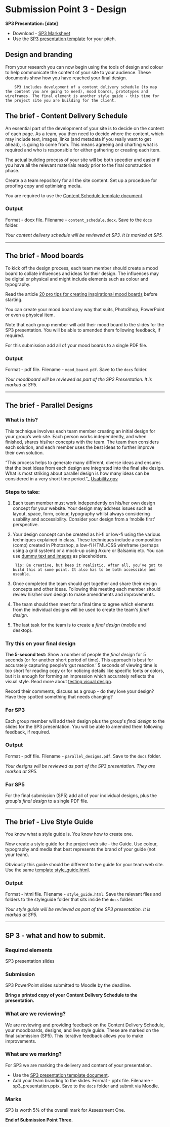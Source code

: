 # Submission Point 3 - Design 

**SP3 Presentation: [date]**

- Download - [SP3 Marksheet](../../raw/master/support/sp3-marksheet.docx)
- Use the [SP3 presentation template](../../raw/master/templates/template_sp3_presentation.pptx) for your pitch. 

## Design and branding

From your research you can now begin using the tools of design and colour to help communicate the content of your site to your audience. These documents show how you have reached your final design. 

        SP3 includes development of a content delivery schedule (to map the content you are going to need), mood boards, prototypes and wireframes. The final element is another style guide - this time for the project site you are building for the client.

## The brief - Content Delivery Schedule
    
An essential part of the development of your site is to decide on the content of each page. As a team, you then need to decide where the content, which may include text, images, links (and metadata if you really want to get ahead), is going to come from. This means agreeing and charting what is required and who is responsible for either gathering or creating each item.
    
The actual building process of your site will be both speedier and easier if you have all the relevant materials ready prior to the final construction phase.
    
Create a a team repository for all the site content. Set up a procedure for proofing copy and optimising media.
    
You are required to use the [Content Schedule template document](../../raw/master/templates/template_content_schedule.docx).
    
### Output

Format - docx file. Filename - `content_schedule.docx`. Save to the `docs` folder.

*Your content delivery schedule will be reviewed at SP3. It is marked at SP5.*

---

## The brief - Mood boards
    
To kick off the design process, each team member should create a mood board to collate influences and ideas for their design. The influences may be digital or physical and might include elements such as colour and typography.
    
Read the article [20 pro tips for creating inspirational mood boards](https://www.creativebloq.com/graphic-design/mood-boards-812470) before starting.
    
You can create your mood board any way that suits, PhotoShop, PowerPoint or even a physical item.
    
Note that each group member will add their mood board to the slides for the SP3 presentation. You will be able to amended them following feedback, if required.
    
For this submission add all of your mood boards to a single PDF file.
    
### Output

Format - pdf file. Filename - `mood_board.pdf`. Save to the `docs` folder.

*Your moodboard will be reviewed as part of the SP2 Presentation. It is marked at SP5.*

---

## The brief - Parallel Designs
    
### What is this?
    
This technique involves each team member creating an initial design for your group’s web site. Each person works independently, and when finished, shares his/her concepts with the team. The team then considers each solution, and each member uses the best ideas to further improve their own solution.
    
“This process helps to generate many different, diverse ideas and ensures that the best ideas from each design are integrated into the final site design. What is most striking about parallel design is how many ideas can be considered in a very short time period.”_ [Usability.gov](https://www.usability.gov/how-to-and-tools/methods/parallel-design.html)
    
### Steps to take:
    
1. Each team member must work independently on his/her own design concept for your website. Your design may address issues such as layout, space, form, colour, typography whilst always considering usability and accessibility. Consider your design from a ‘mobile first’ perspective.
1. Your design concept can be created as hi-fi or low-fi using the various techniques explained in class. These techniques include a composition (comp) created in Photoshop, a low-fi HTML/CSS wireframe (perhaps using a grid system) or a mock-up using Axure or Balsamiq etc. You can use [dummy text and images](https://contentsnare.com/dummy-text-image-generators/) as placeholders.  

        Tip: Be creative, but keep it realistic. After all, you’ve got to build this at some point. It also has to be both accessible and useable.

1. Once completed the team should get together and share their design concepts and other ideas. Following this meeting each member should review his/her own design to make amendments and improvements.
1. The team should then meet for a final time to agree which elements from the individual designs will be used to create the team's _final design_.
1. The last task for the team is to create a _final design_ (mobile and desktop).
    
### Try this on your final design
    
**The 5-second test:** Show a number of people the _final design_ for 5 seconds (or for another short period of time). This approach is best for accurately capturing people’s ‘gut reaction.’ 5 seconds of viewing time is too short for reading copy or for noticing details like specific fonts or colors, but it is enough for forming an impression which accurately reflects the visual style. Read more about [testing visual design](https://www.nngroup.com/articles/testing-visual-design/).
    
Record their comments, discuss as a group - do they love your design? Have they spotted something that needs changing?
    
### For SP3
    
Each group member will add their design plus the group's _final design_ to the slides for the SP3 presentation. You will be able to amended them following feedback, if required.
    
### Output

Format - pdf file. Filename - `parallel_designs.pdf`. Save to the `docs` folder.

*Your designs will be reviewed as part of the SP3 presentation. They are marked at SP5.*

### For SP5
    
For the final submission (SP5) add all of your individual designs, plus the group's *final design* to a single PDF file.


---

## The brief - Live Style Guide
    
You know what a style guide is. You know how to create one.
    
Now create a style guide for the project web site - the Guide. Use colour, typography and media that best represents the brand of your guide (not your team).
    
Obviously this guide should be different to the guide for your team web site. Use the same [template style_guide.html](../../raw/master/templates/template_style_guide.zip).
    
### Output

Format - html file. Filename - `style_guide.html`. Save the relevant files and folders to the styleguide folder that sits inside the `docs` folder.

*Your style guide will be reviewed as part of the SP3 presentation. It is marked at SP5.*

---

## SP 3 - what and how to submit.

### Required elements

SP3 presentation slides

### Submission

SP3 PowerPoint slides submitted to Moodle by the deadline.

**Bring a printed copy of your Content Delivery Schedule to the presentation.**

### What are we reviewing?

We are reviewing and providing feedback on the Content Delivery Schedule, your moodboards, designs, and live style guide. These are marked on the final submission (SP5). This iterative feedback allows you to make improvements.

### What are we marking?

For SP3 we are marking the delivery and content of your presentation.

- Use the [SP3 presentation template document](../../raw/master/templates/template_sp3_presentation.pptx). 
- Add your team branding to the slides. Format - pptx file. Filename - sp3_presentation.pptx. Save to the `docs` folder and submit via Moodle.

### Marks

SP3 is worth 5% of the overall mark for Assessment One.

**End of Submission Point Three.**
